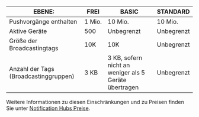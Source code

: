 
| EBENE: | FREI | BASIC | STANDARD |
|----|----|----|----|
| Pushvorgänge enthalten | 1 Mio. | 10 Mio. | 10 Mio. |
| Aktive Geräte | 500 | Unbegrenzt | Unbegrenzt |
| Größe der Broadcastingtags | 10K | 10K | Unbegrenzt |
| Anzahl der Tags (Broadcastinggruppen) | 3 KB | 3 KB, sofern nicht an weniger als 5 Geräte übertragen | Unbegrenzt |

Weitere Informationen zu diesen Einschränkungen und zu Preisen finden Sie unter [Notification Hubs Preise](http://azure.microsoft.com/pricing/details/notification-hubs/).

<!---HONumber=August15_HO9-->